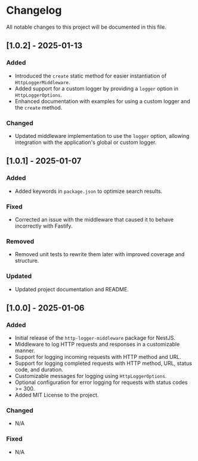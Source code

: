 # Changelog

All notable changes to this project will be documented in this file.

## [1.0.2] - 2025-01-13

### Added
- Introduced the `create` static method for easier instantiation of `HttpLoggerMiddleware`.
- Added support for a custom logger by providing a `logger` option in `HttpLoggerOptions`.
- Enhanced documentation with examples for using a custom logger and the `create` method.

### Changed
- Updated middleware implementation to use the `logger` option, allowing integration with the application's global or custom logger.

## [1.0.1] - 2025-01-07
### Added
- Added keywords in `package.json` to optimize search results.

### Fixed
- Corrected an issue with the middleware that caused it to behave incorrectly with Fastify.

### Removed
- Removed unit tests to rewrite them later with improved coverage and structure.

### Updated
- Updated project documentation and README.

## [1.0.0] - 2025-01-06
### Added
- Initial release of the `http-logger-middleware` package for NestJS.
- Middleware to log HTTP requests and responses in a customizable manner.
- Support for logging incoming requests with HTTP method and URL.
- Support for logging completed requests with HTTP method, URL, status code, and duration.
- Customizable messages for logging using `HttpLoggerOptions`.
- Optional configuration for error logging for requests with status codes >= 300.
- Added MIT License to the project.

### Changed
- N/A

### Fixed
- N/A
